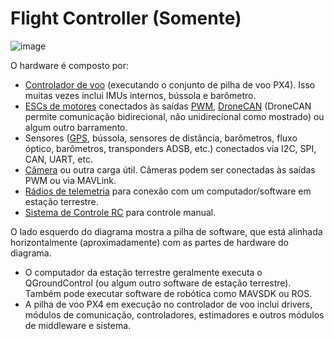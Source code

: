 # Flight Controller (Somente)

![image](https://github.com/Ararabots-UFMS/Drone/assets/104502725/2832ae2f-d00d-49d3-a61c-312892657ae7)

O hardware é composto por:

- [Controlador de voo](https://docs.px4.io/main/en/flight_controller/) (executando o conjunto de pilha de voo PX4). Isso muitas vezes inclui IMUs internos, bússola e barômetro.
- [ESCs de motores](https://docs.px4.io/main/en/peripherals/esc_motors.html) conectados às saídas [PWM](https://docs.px4.io/main/en/peripherals/pwm_escs_and_servo.html), [DroneCAN](https://docs.px4.io/main/en/dronecan/escs.html) (DroneCAN permite comunicação bidirecional, não unidirecional como mostrado) ou algum outro barramento.
- Sensores ([GPS](https://docs.px4.io/main/en/gps_compass/), bússola, sensores de distância, barômetros, fluxo óptico, barômetros, transponders ADSB, etc.) conectados via I2C, SPI, CAN, UART, etc.
- [Câmera](https://docs.px4.io/main/en/camera/configuration) ou outra carga útil. Câmeras podem ser conectadas às saídas PWM ou via MAVLink.
- [Rádios de telemetria](https://docs.px4.io/main/en/telemetry/) para conexão com um computador/software em estação terrestre.
- [Sistema de Controle RC](https://docs.px4.io/main/en/getting_started/rc_transmitter_receiver.html) para controle manual.

O lado esquerdo do diagrama mostra a pilha de software, que está alinhada horizontalmente (aproximadamente) com as partes de hardware do diagrama.

- O computador da estação terrestre geralmente executa o QGroundControl (ou algum outro software de estação terrestre). Também pode executar software de robótica como MAVSDK ou ROS.
- A pilha de voo PX4 em execução no controlador de voo inclui drivers, módulos de comunicação, controladores, estimadores e outros módulos de middleware e sistema.


